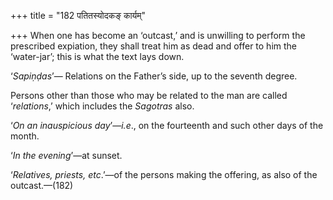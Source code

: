+++
title = "182 पतितस्योदकङ् कार्यम्"

+++
When one has become an ‘outcast,’ and is unwilling to perform the
prescribed expiation, they shall treat him as dead and offer to him the
‘water-jar’; this is what the text lays down.

‘*Sapiṇḍas*’— Relations on the Father’s side, up to the seventh degree.

Persons other than those who may be related to the man are called
‘*relations*,’ which includes the *Sagotras* also.

‘*On an inauspicious day*’—*i.e*., on the fourteenth and such other days
of the month.

‘*In the evening*’—at sunset.

‘*Relatives, priests, etc*.’—of the persons making the offering, as also
of the outcast.—(182)


